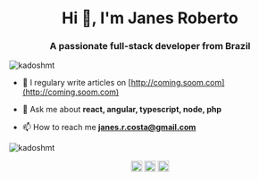 <h1 align="center">Hi 👋, I'm Janes Roberto</h1>
<h3 align="center">A passionate full-stack developer from Brazil</h3>
<p align="left"> <img src="https://komarev.com/ghpvc/?username=kadoshmt" alt="kadoshmt" /> </p>

<!-- - 🔭 I’m currently working on [Bible Quiz](http://coming.soon.com)-->

- 📝 I regulary write articles on [http://coming.soom.com](http://coming.soom.com)

- 💬 Ask me about **react, angular, typescript, node, php**

- 📫 How to reach me **janes.r.costa@gmail.com**


<p align="left">
<!--
<img src="https://konpa.github.io/devicon/devicon.git/icons/react/react-original-wordmark.svg" alt="react" width="20" height="20"/> <img src="https://konpa.github.io/devicon/devicon.git/icons/css3/css3-original-wordmark.svg" alt="css3" width="20" height="20"/> <img src="https://konpa.github.io/devicon/devicon.git/icons/csharp/csharp-original.svg" alt="csharp" width="20" height="20"/> <img src="https://konpa.github.io/devicon/devicon.git/icons/docker/docker-original-wordmark.svg" alt="docker" width="20" height="20"/> <img src="https://konpa.github.io/devicon/devicon.git/icons/html5/html5-original-wordmark.svg" alt="html5" width="20" height="20"/> <img src="https://konpa.github.io/devicon/devicon.git/icons/java/java-original-wordmark.svg" alt="java" width="20" height="20"/> <img src="https://konpa.github.io/devicon/devicon.git/icons/javascript/javascript-original.svg" alt="javascript" width="20" height="20"/> <img src="https://konpa.github.io/devicon/devicon.git/icons/typescript/typescript-original.svg" alt="typescript" width="20" height="20"/> <img src="https://konpa.github.io/devicon/devicon.git/icons/mysql/mysql-original-wordmark.svg" alt="mysql" width="20" height="20"/> <img src="https://konpa.github.io/devicon/devicon.git/icons/php/php-original.svg" alt="php" width="20" height="20"/> <img src="https://konpa.github.io/devicon/devicon.git/icons/postgresql/postgresql-original-wordmark.svg" alt="postgresql" width="20" height="20"/> <img src="https://konpa.github.io/devicon/devicon.git/icons/nodejs/nodejs-original-wordmark.svg" alt="nodejs" width="20" height="20"/> <img src="https://konpa.github.io/devicon/devicon.git/icons/express/express-original-wordmark.svg" alt="express" width="20" height="20"/></p><p align="center"> 
-->
<img src="https://github-readme-stats.vercel.app/api?username=kadoshmt&show_icons=true" alt="kadoshmt" /> 
</p>


<p align="center">
<a href="https://twitter.com/kadoshmt" target="blank"><img align="center" src="https://cdn.jsdelivr.net/npm/simple-icons@3.0.1/icons/twitter.svg" alt="kadoshmt" height="20" width="20" /></a>
<a href="https://linkedin.com/in/janes-roberto-da-costa" target="blank"><img align="center" src="https://cdn.jsdelivr.net/npm/simple-icons@3.0.1/icons/linkedin.svg" alt="janes-roberto-da-costa" height="20" width="20" /></a>
<a href="https://medium.com/@kadoshmt2" target="blank"><img align="center" src="https://cdn.jsdelivr.net/npm/simple-icons@3.0.1/icons/medium.svg" alt="@kadoshmt2" height="20" width="20" /></a>
</p>
